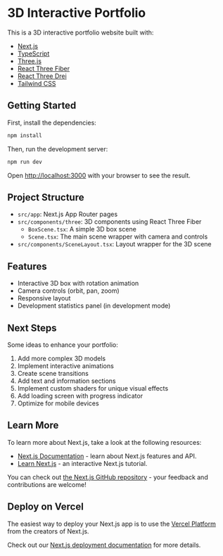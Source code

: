 # 3D Interactive Portfolio

This is a 3D interactive portfolio website built with:

- [Next.js](https://nextjs.org/)
- [TypeScript](https://www.typescriptlang.org/)
- [Three.js](https://threejs.org/)
- [React Three Fiber](https://github.com/pmndrs/react-three-fiber)
- [React Three Drei](https://github.com/pmndrs/drei)
- [Tailwind CSS](https://tailwindcss.com/)

## Getting Started

First, install the dependencies:

```bash
npm install
```

Then, run the development server:

```bash
npm run dev
```

Open [http://localhost:3000](http://localhost:3000) with your browser to see the result.

## Project Structure

- `src/app`: Next.js App Router pages
- `src/components/three`: 3D components using React Three Fiber
  - `BoxScene.tsx`: A simple 3D box scene
  - `Scene.tsx`: The main scene wrapper with camera and controls
- `src/components/SceneLayout.tsx`: Layout wrapper for the 3D scene

## Features

- Interactive 3D box with rotation animation
- Camera controls (orbit, pan, zoom)
- Responsive layout
- Development statistics panel (in development mode)

## Next Steps

Some ideas to enhance your portfolio:

1. Add more complex 3D models
2. Implement interactive animations
3. Create scene transitions
4. Add text and information sections
5. Implement custom shaders for unique visual effects
6. Add loading screen with progress indicator
7. Optimize for mobile devices

## Learn More

To learn more about Next.js, take a look at the following resources:

- [Next.js Documentation](https://nextjs.org/docs) - learn about Next.js features and API.
- [Learn Next.js](https://nextjs.org/learn) - an interactive Next.js tutorial.

You can check out [the Next.js GitHub repository](https://github.com/vercel/next.js) - your feedback and contributions are welcome!

## Deploy on Vercel

The easiest way to deploy your Next.js app is to use the [Vercel Platform](https://vercel.com/new?utm_medium=default-template&filter=next.js&utm_source=create-next-app&utm_campaign=create-next-app-readme) from the creators of Next.js.

Check out our [Next.js deployment documentation](https://nextjs.org/docs/app/building-your-application/deploying) for more details.

